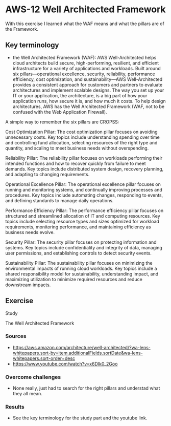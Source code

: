 # AWS-12 Well Architected Framework
With this exercise I learned what the WAF means and what the pillars are of the Framework. 

## Key terminology
- the Well Architected Framework (WAF): AWS Well-Architected helps cloud architects build secure, high-performing, resilient, and efficient infrastructure for a variety of applications and workloads. Built around six pillars—operational excellence, security, reliability, performance efficiency, cost optimization, and sustainability—AWS Well-Architected provides a consistent approach for customers and partners to evaluate architectures and implement scalable designs. The way you set up your IT or your application, the architecture, is a big part of how your application runs, how secure it is, and how much it costs. To help design architectures, AWS has the Well Architected Framework (WAF, not to be confused with the Web Application Firewall).

A simple way to remember the six pillars are CROPSS:

Cost Optimization Pillar: The cost optimization pillar focuses on avoiding unnecessary costs. Key topics include understanding spending over time and controlling fund allocation, selecting resources of the right type and quantity, and scaling to meet business needs without overspending.

Reliability Pillar: The reliability pillar focuses on workloads performing their intended functions and how to recover quickly from failure to meet demands. Key topics include distributed system design, recovery planning, and adapting to changing requirements.

Operational Excellence Pillar: The operational excellence pillar focuses on running and monitoring systems, and continually improving processes and procedures. Key topics include automating changes, responding to events, and defining standards to manage daily operations.

Performance Efficiency Pillar: The performance efficiency pillar focuses on structured and streamlined allocation of IT and computing resources. Key topics include selecting resource types and sizes optimized for workload requirements, monitoring performance, and maintaining efficiency as business needs evolve.

Security Pillar: The security pillar focuses on protecting information and systems. Key topics include confidentiality and integrity of data, managing user permissions, and establishing controls to detect security events.

Sustainability Pillar: The sustainability pillar focuses on minimizing the environmental impacts of running cloud workloads. Key topics include a shared responsibility model for sustainability, understanding impact, and maximizing utilization to minimize required resources and reduce downstream impacts. 

## Exercise
Study

The Well Architected Framework

### Sources
- https://aws.amazon.com/architecture/well-architected/?wa-lens-whitepapers.sort-by=item.additionalFields.sortDate&wa-lens-whitepapers.sort-order=desc
- https://www.youtube.com/watch?v=x6DIk0_2Goo 

### Overcome challenges
- None really, just had to search for the right pillars and understad what they all mean. 

### Results
- See the key terminology for the study part and the youtube link. 

    



